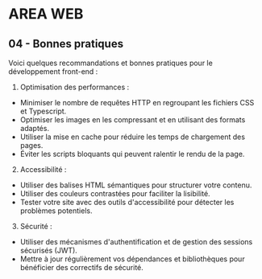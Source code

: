 # AREA WEB

## 04 - Bonnes pratiques
Voici quelques recommandations et bonnes pratiques pour le développement front-end :

1. Optimisation des performances :

- Minimiser le nombre de requêtes HTTP en regroupant les fichiers CSS et Typescript.
- Optimiser les images en les compressant et en utilisant des formats adaptés.
- Utiliser la mise en cache pour réduire les temps de chargement des pages.
- Éviter les scripts bloquants qui peuvent ralentir le rendu de la page.

2. Accessibilité :

- Utiliser des balises HTML sémantiques pour structurer votre contenu.
- Utiliser des couleurs contrastées pour faciliter la lisibilité.
- Tester votre site avec des outils d'accessibilité pour détecter les problèmes potentiels.

3. Sécurité :

- Utiliser des mécanismes d'authentification et de gestion des sessions sécurisés (JWT).
- Mettre à jour régulièrement vos dépendances et bibliothèques pour bénéficier des correctifs de sécurité.

